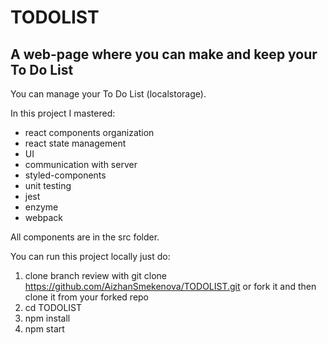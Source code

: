 # TODOLIST
## A web-page where you can make and keep your To Do List

You can manage your To Do List (localstorage).

In this project I mastered:

* react components organization
* react state management
* UI
* communication with server
* styled-components
* unit testing
* jest
* enzyme
* webpack


All components are in the src folder.

You can run this project locally just do:

1. clone branch review with git clone https://github.com/AizhanSmekenova/TODOLIST.git or fork it and then clone it from your forked repo
2. cd TODOLIST
3. npm install
4. npm start
